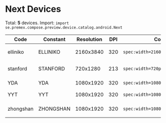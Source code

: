 # Next Devices

Total: **5** devices. Import: `import se.premex.compose.preview.device.catalog.android.Next`

| Code | Constant | Resolution | DPI | Compose Spec | Preview Usage |
|------|----------|------------|-----|-------------|---------------|
| elliniko | ELLINIKO | 2160x3840 | 320 | `spec:width=2160px,height=3840px,dpi=320` | `@Preview(device = Next.ELLINIKO)` |
| stanford | STANFORD | 720x1280 | 213 | `spec:width=720px,height=1280px,dpi=213` | `@Preview(device = Next.STANFORD)` |
| YDA | YDA | 1080x1920 | 320 | `spec:width=1080px,height=1920px,dpi=320` | `@Preview(device = Next.YDA)` |
| YYT | YYT | 1080x1920 | 320 | `spec:width=1080px,height=1920px,dpi=320` | `@Preview(device = Next.YYT)` |
| zhongshan | ZHONGSHAN | 1080x1920 | 320 | `spec:width=1080px,height=1920px,dpi=320` | `@Preview(device = Next.ZHONGSHAN)` |

<!-- Generated automatically. Do not edit manually. -->
